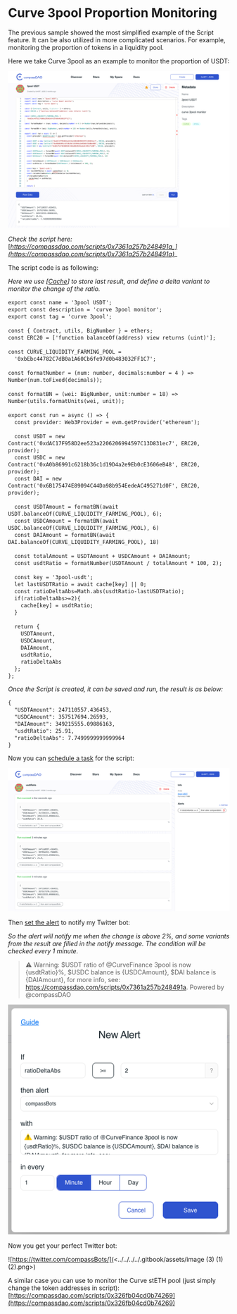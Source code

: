 # Curve 3pool Proportion Monitoring

The previous sample showed the most simplified example of the Script feature. It can be also utilized in more complicated scenarios. For example, monitoring the proportion of tokens in a liquidity pool.&#x20;

Here we take Curve 3pool as an example to monitor the proportion of  USDT:

![](<../../../../.gitbook/assets/image (14) (1).png>)

_Check the script here:_ [_https://compassdao.com/scripts/0x7361a257b248491a_](https://compassdao.com/scripts/0x7361a257b248491a)__

The script code is as following:

_Here we use \[_[_Cache_](../../devs-documentation.md)_] to store last result, and define a delta variant to monitor the change of the ratio._

```
export const name = '3pool USDT';
export const description = 'curve 3pool monitor';
export const tag = 'curve 3pool';

const { Contract, utils, BigNumber } = ethers;
const ERC20 = ['function balanceOf(address) view returns (uint)'];

const CURVE_LIQUIDITY_FARMING_POOL =
  '0xbEbc44782C7dB0a1A60Cb6fe97d0b483032FF1C7';
  
const formatNumber = (num: number, decimals:number = 4 ) => Number(num.toFixed(decimals));

const formatBN = (wei: BigNumber, unit:number = 18) => Number(utils.formatUnits(wei, unit));

export const run = async () => {
  const provider: Web3Provider = evm.getProvider('ethereum');

  const USDT = new Contract('0xdAC17F958D2ee523a2206206994597C13D831ec7', ERC20, provider);
  const USDC = new Contract('0xA0b86991c6218b36c1d19D4a2e9Eb0cE3606eB48', ERC20, provider);
  const DAI = new Contract('0x6B175474E89094C44Da98b954EedeAC495271d0F', ERC20, provider);

  const USDTAmount = formatBN(await USDT.balanceOf(CURVE_LIQUIDITY_FARMING_POOL), 6);
  const USDCAmount = formatBN(await USDC.balanceOf(CURVE_LIQUIDITY_FARMING_POOL), 6)
  const DAIAmount = formatBN(await DAI.balanceOf(CURVE_LIQUIDITY_FARMING_POOL), 18)

  const totalAmount = USDTAmount + USDCAmount + DAIAmount;
  const usdtRatio = formatNumber(USDTAmount / totalAmount * 100, 2);

  const key = '3pool-usdt';
  let lastUSDTRatio = await cache[key] || 0;
  const ratioDeltaAbs=Math.abs(usdtRatio-lastUSDTRatio);
  if(ratioDeltaAbs>=2){
    cache[key] = usdtRatio;
  }

  return {
    USDTAmount,
    USDCAmount,
    DAIAmount,
    usdtRatio,
    ratioDeltaAbs
  };
};
```

_Once the Script is created, it can be saved and run, the result is as below:_

```
{
  "USDTAmount": 247110557.436453,
  "USDCAmount": 357517694.26593,
  "DAIAmount": 349215555.09886163,
  "usdtRatio": 25.91,
  "ratioDeltaAbs": 7.7499999999999964
}
```

Now you can [schedule a task](../../for-all-users/schedule-tasks.md) for the script:

![](<../../../../.gitbook/assets/image (1) (2).png>)

Then [set the alert](../../for-all-users/set-alerts.md) to notify my Twitter bot:

_So the alert will notify me when the change is above 2%, and some variants from the result are filled in the notify message. The condition will be checked every 1 minute._

> ⚠️ Warning: $USDT ratio of @CurveFinance 3pool is now {usdtRatio}%, $USDC balance is {USDCAmount}, $DAI balance is {DAIAmount}, for more info, see: https://compassdao.com/scripts/0x7361a257b248491a. Powered by @compassDAO

![](<../../../../.gitbook/assets/image (15) (1).png>)

Now you get your perfect Twitter bot:

![https://twitter.com/compassBots/](<../../../../.gitbook/assets/image (3) (1) (2).png>)



A similar case you can use to monitor the Curve stETH pool (just simply change the token addresses in script): [https://compassdao.com/scripts/0x326fb04cd0b74269](https://compassdao.com/scripts/0x326fb04cd0b74269)
